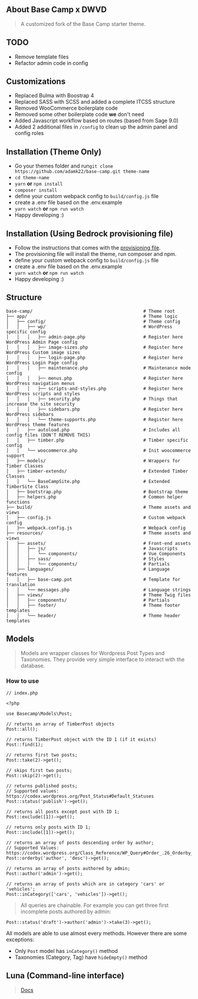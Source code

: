 ## About Base Camp x DWVD

> A customized fork of the Base Camp starter theme.

## TODO

-   Remove template files
-   Refactor admin code in config

## Customizations

-   Replaced Bulma with Boostrap 4
-   Replaced SASS with SCSS and added a complete ITCSS structure
-   Removed WooCommerce boilerplate code
-   Removed some other boilerplate code **we** don't need
-   Added Javascript workflow based on routes (based from Sage 9.0)
-   Added 2 additional files in `/config` to clean up the admin panel and config roles

## Installation (Theme Only)

-   Go your themes folder and run`git clone https://github.com/adamk22/base-camp.git theme-name`
-   `cd theme-name`
-   `yarn` **or** `npm install`
-   `composer install`
-   define your custom webpack config to `build/config.js` file
-   create a .env file based on the .env.example
-   `yarn watch` **or** `npm run watch`
-   Happy developing :)

## Installation (Using Bedrock provisioning file)

-   Follow the instructions that comes with the [provisioning file](https://github.com/adamk22/WP-Bedrock-VVV-2.0-Provisioning).
-   The provisioning file will install the theme, run composer and npm.
-   define your custom webpack config to `build/config.js` file
-   create a .env file based on the .env.example
-   `yarn watch` **or** `npm run watch`
-   Happy developing :)

## Structure

```
base-camp/                                          # Theme root
├── app/                                            # Theme logic
│   ├── config/                                     # Theme config
│   │   ├── wp/                                     # WordPress specific config
│   │   │   ├── admin-page.php                      # Register here WordPress Admin Page config
│   │   │   ├── image-sizes.php                     # Register here WordPress Custom image sizes
│   │   │   ├── login-page.php                      # Register here WordPress Login Page config
│   │   │   ├── maintenance.php                     # Maintenance mode config
│   │   │   ├── menus.php                           # Register here WordPress navigation menus
│   │   │   ├── scripts-and-styles.php              # Register here WordPress scripts and styles
│   │   │   ├── security.php                        # Things that increase the site security
│   │   │   ├── sidebars.php                        # Register here WordPress sidebars
│   │   │   └── theme-supports.php                  # Register here WordPress theme features
│   │   ├── autoload.php                            # Includes all config files (DON'T REMOVE THIS)
│   │   ├── timber.php                              # Timber specific config
│   │   └── woocommerce.php                         # Init woocommerce support
│   ├── models/                                     # Wrappers for Timber Classes
│   ├── timber-extends/                             # Extended Timber Classes
│   │   └── BaseCampSite.php                        # Extended TimberSite Class
│   ├── bootstrap.php                               # Bootstrap theme
│   ├── helpers.php                                 # Common helper functions
├── build/                                          # Theme assets and views
│   ├── config.js                                   # Custom webpack config
│   ├── webpack.config.js                           # Webpack config
├── resources/                                      # Theme assets and views
│   ├── assets/                                     # Front-end assets
│   │   ├── js/                                     # Javascripts
│   │   │   └── components/                         # Vue Components
│   │   ├── sass/                                   # Styles
│   │   │   └── components/                         # Partials
│   ├── languages/                                  # Language features
│   │   ├── base-camp.pot                           # Template for translation
│   │   └── messages.php                            # Language strings
│   ├── views/                                      # Theme Twig files
│   │   ├── components/                             # Partials
│   │   ├── footer/                                 # Theme footer templates
│   │   └── header/                                 # Theme header templates
```

## Models

> Models are wrapper classes for Wordpress Post Types and Taxonomies. They provide very simple interface to interact with the database.

### How to use

```
// index.php

<?php

use Basecamp\Models\Post;

// returns an array of TimberPost objects
Post::all();

// returns TimberPost object with the ID 1 (if it exists)
Post::find(1);

// returns first two posts;
Post::take(2)->get();

// skips first two posts;
Post::skip(2)->get();

// returns published posts;
// Supported values: https://codex.wordpress.org/Post_Status#Default_Statuses
Post::status('publish')->get();

// returns all posts except post with ID 1;
Post::exclude([1])->get();

// returns only posts with ID 1;
Post::include([1])->get();

// returns an array of posts descending order by author;
// Supported Values: https://codex.wordpress.org/Class_Reference/WP_Query#Order_.26_Orderby_Parameters
Post::orderby('author', 'desc')->get();

// returns an array of posts authored by admin;
Post::author('admin')->get();

// returns an array of posts which are in category 'cars' or 'vehicles';
Post::inCategory(['cars', 'vehicles'])->get();
```

> All queries are chainable. For example you can get three first incomplete posts authored by admin:

```
Post::status('draft')->author('admin')->take(3)->get();
```

All models are able to use almost every methods. However there are some exceptions:

-   Only `Post` model has `inCategory()` method
-   Taxonomies (Category, Tag) have `hideEmpty()` method

## Luna (Command-line interface)

> [Docs](https://github.com/suomato/luna)
